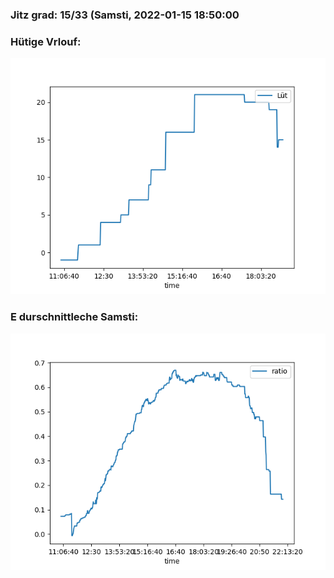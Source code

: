 ### Jitz grad: 15/33 (Samsti, 2022-01-15 18:50:00

### Hütige Vrlouf:
![Graph](Today.png)

### E durschnittleche Samsti:
![Graph](Samsti.png)